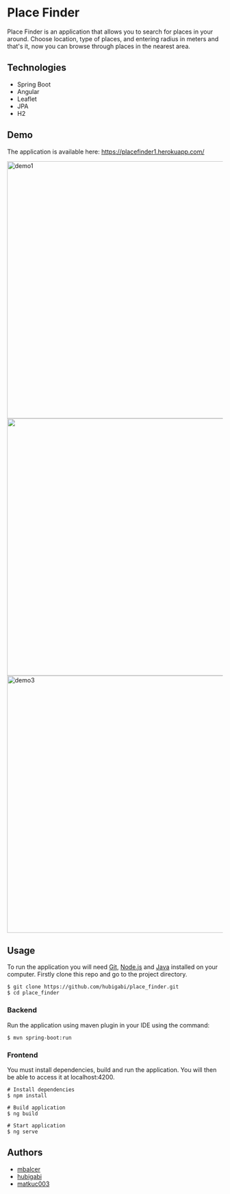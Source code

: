 # Place Finder
Place Finder is an application that allows you to search for places in your around. Choose location, type of places, and entering radius in meters and that's it, now you can browse through places in the nearest area.

## Technologies
- Spring Boot 
- Angular 
- Leaflet
- JPA
- H2

## Demo
The application is available here: https://placefinder1.herokuapp.com/

<p>
<img src="https://i.imgur.com/MIwDTT3.png" alt="demo1" width="600"/>
<img src="https://i.imgur.com/yPhjAP5.jpg" width="600"/>
<img src="https://i.imgur.com/wXqNl9R.png5" alt="demo3" width="600"/>
</p>

## Usage
To run the application you will need <a href="https://git-scm.com/">Git</a>, <a href="https://nodejs.org/en/download/">Node.js</a> and <a href="https://www.oracle.com/java/technologies/javase-downloads.html">Java</a> installed on your computer.
Firstly clone this repo and go to the project directory.
```shell
$ git clone https://github.com/hubigabi/place_finder.git
$ cd place_finder
```

### Backend
Run the application using maven plugin in your IDE using the command:
```shell
$ mvn spring-boot:run
```

### Frontend
You must install dependencies, build and run the application. You will then be able to access it at localhost:4200.

```shell
# Install dependencies
$ npm install

# Build application
$ ng build

# Start application
$ ng serve
```

## Authors
- <a href="https://github.com/mbalcer"> mbalcer </a>
- <a href="https://github.com/hubigabi"> hubigabi </a>
- <a href="https://github.com/matkuc003"> matkuc003 </a>
